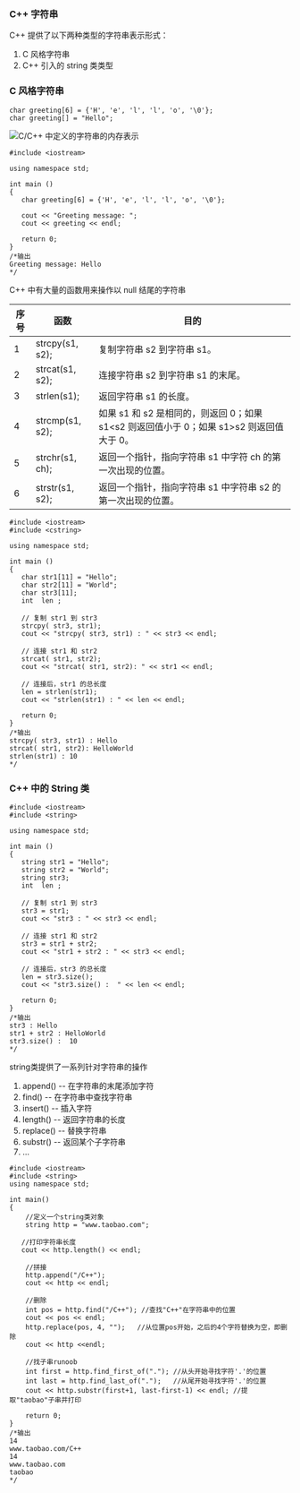 ### C++ 字符串

C++ 提供了以下两种类型的字符串表示形式：
1. C 风格字符串
2. C++ 引入的 string 类类型

### C 风格字符串

```
char greeting[6] = {'H', 'e', 'l', 'l', 'o', '\0'};
char greeting[] = "Hello";
```

![C/C++ 中定义的字符串的内存表示](http://www.runoob.com/wp-content/uploads/2014/08/string_representation.jpg)

```
#include <iostream>
 
using namespace std;
 
int main ()
{
   char greeting[6] = {'H', 'e', 'l', 'l', 'o', '\0'};
 
   cout << "Greeting message: ";
   cout << greeting << endl;
 
   return 0;
}
/*输出
Greeting message: Hello
*/
```

C++ 中有大量的函数用来操作以 null 结尾的字符串

序号 | 函数 | 目的
---- | ---- | ----
1 | strcpy(s1, s2); | 复制字符串 s2 到字符串 s1。
2 | strcat(s1, s2); | 连接字符串 s2 到字符串 s1 的末尾。
3 | strlen(s1);     | 返回字符串 s1 的长度。
4 | strcmp(s1, s2); | 如果 s1 和 s2 是相同的，则返回 0；如果 s1<s2 则返回值小于 0；如果 s1>s2 则返回值大于 0。
5 | strchr(s1, ch); | 返回一个指针，指向字符串 s1 中字符 ch 的第一次出现的位置。
6 | strstr(s1, s2); | 返回一个指针，指向字符串 s1 中字符串 s2 的第一次出现的位置。

```
#include <iostream>
#include <cstring>
 
using namespace std;
 
int main ()
{
   char str1[11] = "Hello";
   char str2[11] = "World";
   char str3[11];
   int  len ;
 
   // 复制 str1 到 str3
   strcpy( str3, str1);
   cout << "strcpy( str3, str1) : " << str3 << endl;
 
   // 连接 str1 和 str2
   strcat( str1, str2);
   cout << "strcat( str1, str2): " << str1 << endl;
 
   // 连接后，str1 的总长度
   len = strlen(str1);
   cout << "strlen(str1) : " << len << endl;
 
   return 0;
}
/*输出
strcpy( str3, str1) : Hello
strcat( str1, str2): HelloWorld
strlen(str1) : 10
*/
```

### C++ 中的 String 类

```
#include <iostream>
#include <string>
 
using namespace std;
 
int main ()
{
   string str1 = "Hello";
   string str2 = "World";
   string str3;
   int  len ;
 
   // 复制 str1 到 str3
   str3 = str1;
   cout << "str3 : " << str3 << endl;
 
   // 连接 str1 和 str2
   str3 = str1 + str2;
   cout << "str1 + str2 : " << str3 << endl;
 
   // 连接后，str3 的总长度
   len = str3.size();
   cout << "str3.size() :  " << len << endl;
 
   return 0;
}
/*输出
str3 : Hello
str1 + str2 : HelloWorld
str3.size() :  10
*/
```

string类提供了一系列针对字符串的操作
1. append() -- 在字符串的末尾添加字符
2. find() -- 在字符串中查找字符串
4. insert() -- 插入字符
5. length() -- 返回字符串的长度
6. replace() -- 替换字符串
7. substr() -- 返回某个子字符串
8. ...

```
#include <iostream>
#include <string>
using namespace std;

int main()
{
    //定义一个string类对象
    string http = "www.taobao.com";

   //打印字符串长度
   cout << http.length() << endl;

    //拼接
    http.append("/C++");
    cout << http << endl;

    //删除
    int pos = http.find("/C++"); //查找"C++"在字符串中的位置
    cout << pos << endl;
    http.replace(pos, 4, "");   //从位置pos开始，之后的4个字符替换为空，即删除
    cout << http <<endl;

    //找子串runoob
    int first = http.find_first_of("."); //从头开始寻找字符'.'的位置
    int last = http.find_last_of(".");   //从尾开始寻找字符'.'的位置
    cout << http.substr(first+1, last-first-1) << endl; //提取"taobao"子串并打印

    return 0;
}
/*输出
14
www.taobao.com/C++
14
www.taobao.com
taobao
*/
```
